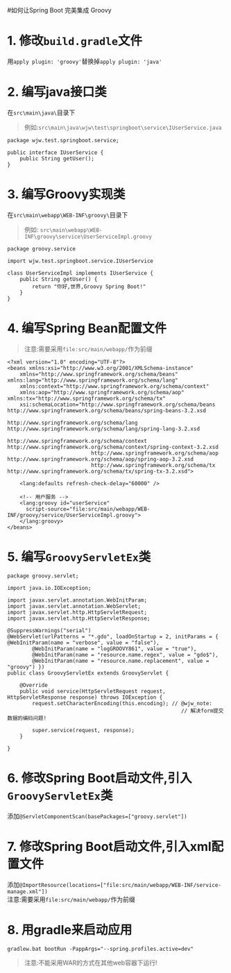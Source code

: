 #如何让Spring Boot 完美集成 Groovy

# 1. 修改`build.gradle`文件
用`apply plugin: 'groovy'`替换掉`apply plugin: 'java'`

# 2. 编写java接口类
在`src\main\java\`目录下  
> 例如:`src\main\java\wjw\test\springboot\service\IUserService.java`  
```
package wjw.test.springboot.service;

public interface IUserService {
	public String getUser();
}

```

# 3. 编写Groovy实现类
在`src\main\webapp\WEB-INF\groovy\`目录下  
> 例如: `src\main\webapp\WEB-INF\groovy\service\UserServiceImpl.groovy`
```
package groovy.service

import wjw.test.springboot.service.IUserService

class UserServiceImpl implements IUserService {
	public String getUser() {
		return "你好,世界,Groovy Spring Boot!"
	}
}

```  

# 4. 编写Spring Bean配置文件  
> 注意:需要采用`file:src/main/webapp/`作为前缀  
```
<?xml version="1.0" encoding="UTF-8"?>
<beans xmlns:xsi="http://www.w3.org/2001/XMLSchema-instance"
	xmlns="http://www.springframework.org/schema/beans" xmlns:lang="http://www.springframework.org/schema/lang"
	xmlns:context="http://www.springframework.org/schema/context"
	xmlns:aop="http://www.springframework.org/schema/aop" xmlns:tx="http://www.springframework.org/schema/tx"
	xsi:schemaLocation="http://www.springframework.org/schema/beans http://www.springframework.org/schema/beans/spring-beans-3.2.xsd
	                         http://www.springframework.org/schema/lang http://www.springframework.org/schema/lang/spring-lang-3.2.xsd
                           http://www.springframework.org/schema/context http://www.springframework.org/schema/context/spring-context-3.2.xsd
                           http://www.springframework.org/schema/aop http://www.springframework.org/schema/aop/spring-aop-3.2.xsd
                           http://www.springframework.org/schema/tx http://www.springframework.org/schema/tx/spring-tx-3.2.xsd">

    <lang:defaults refresh-check-delay="60000" />

    <!-- 用户服务 -->
    <lang:groovy id="userService"
      script-source="file:src/main/webapp/WEB-INF/groovy/service/UserServiceImpl.groovy">
    </lang:groovy>
</beans>
```

# 5. 编写`GroovyServletEx`类
```
package groovy.servlet;

import java.io.IOException;

import javax.servlet.annotation.WebInitParam;
import javax.servlet.annotation.WebServlet;
import javax.servlet.http.HttpServletRequest;
import javax.servlet.http.HttpServletResponse;

@SuppressWarnings("serial")
@WebServlet(urlPatterns = "*.gdo", loadOnStartup = 2, initParams = { @WebInitParam(name = "verbose", value = "false"),
		@WebInitParam(name = "logGROOVY861", value = "true"),
		@WebInitParam(name = "resource.name.regex", value = "gdo$"),
		@WebInitParam(name = "resource.name.replacement", value = "groovy") })
public class GroovyServletEx extends GroovyServlet {

	@Override
	public void service(HttpServletRequest request, HttpServletResponse response) throws IOException {
		request.setCharacterEncoding(this.encoding); // @wjw_note:
														// 解决form提交数据的编码问题!

		super.service(request, response);
	}

}

```

# 6. 修改Spring Boot启动文件,引入`GroovyServletEx`类
添加`@ServletComponentScan(basePackages=["groovy.servlet"])`  

# 7. 修改Spring Boot启动文件,引入xml配置文件
添加`@ImportResource(locations=["file:src/main/webapp/WEB-INF/service-manage.xml"])`  
注意:需要采用`file:src/main/webapp/`作为前缀    

# 8. 用gradle来启动应用
```
gradlew.bat bootRun -PappArgs="--spring.profiles.active=dev"
```
> 注意:不能采用WAR的方式在其他web容器下运行!

